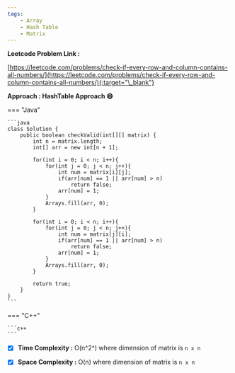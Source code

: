 ```yaml
---
tags:
    - Array
    - Hash Table
    - Matrix
---
```


**Leetcode Problem Link :**

[https://leetcode.com/problems/check-if-every-row-and-column-contains-all-numbers/](https://leetcode.com/problems/check-if-every-row-and-column-contains-all-numbers/){:target="\_blank"}

**Approach : HashTable Approach :smile:**

=== "Java"

    ```java
    class Solution {
        public boolean checkValid(int[][] matrix) {
            int n = matrix.length;
            int[] arr = new int[n + 1];

            for(int i = 0; i < n; i++){
                for(int j = 0; j < n; j++){
                    int num = matrix[i][j];
                    if(arr[num] == 1 || arr[num] > n)
                        return false;
                    arr[num] = 1;
                }
                Arrays.fill(arr, 0);
            }

            for(int i = 0; i < n; i++){
                for(int j = 0; j < n; j++){
                    int num = matrix[j][i];
                    if(arr[num] == 1 || arr[num] > n)
                        return false;
                    arr[num] = 1;
                }
                Arrays.fill(arr, 0);
            }

            return true;
        }
    }
    ```

=== "C++"

    ```c++
    ```

-   [x] **Time Complexity :** O(n^2^) where dimension of matrix is `n x n`

-   [x] **Space Complexity :** O(n) where dimension of matrix is `n x n`
